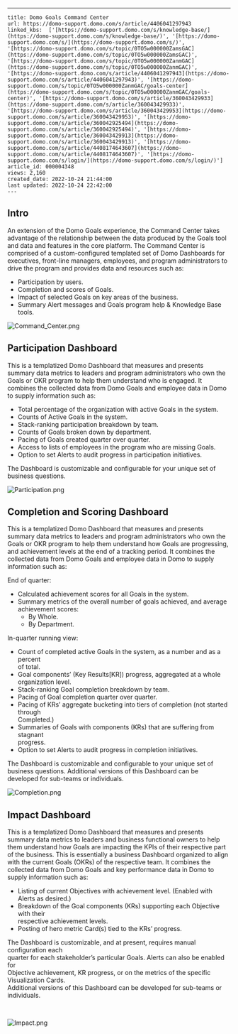---
    title: Domo Goals Command Center
    url: https://domo-support.domo.com/s/article/4406041297943
    linked_kbs:  ['[https://domo-support.domo.com/s/knowledge-base/](https://domo-support.domo.com/s/knowledge-base/)', '[https://domo-support.domo.com/s/](https://domo-support.domo.com/s/)', '[https://domo-support.domo.com/s/topic/0TO5w000000ZamsGAC](https://domo-support.domo.com/s/topic/0TO5w000000ZamsGAC)', '[https://domo-support.domo.com/s/topic/0TO5w000000ZanmGAC](https://domo-support.domo.com/s/topic/0TO5w000000ZanmGAC)', '[https://domo-support.domo.com/s/article/4406041297943](https://domo-support.domo.com/s/article/4406041297943)', '[https://domo-support.domo.com/s/topic/0TO5w000000ZanmGAC/goals-center](https://domo-support.domo.com/s/topic/0TO5w000000ZanmGAC/goals-center)', '[https://domo-support.domo.com/s/article/360043429933](https://domo-support.domo.com/s/article/360043429933)', '[https://domo-support.domo.com/s/article/360043429953](https://domo-support.domo.com/s/article/360043429953)', '[https://domo-support.domo.com/s/article/360042925494](https://domo-support.domo.com/s/article/360042925494)', '[https://domo-support.domo.com/s/article/360043429913](https://domo-support.domo.com/s/article/360043429913)', '[https://domo-support.domo.com/s/article/4408174643607](https://domo-support.domo.com/s/article/4408174643607)', '[https://domo-support.domo.com/s/login/](https://domo-support.domo.com/s/login/)']
    article_id: 000004348
    views: 2,160
    created_date: 2022-10-24 21:44:00
    last updated: 2022-10-24 22:42:00
    ---



Intro
-----


An extension of the Domo Goals experience, the Command Center takes advantage of the relationship between the data produced by the Goals tool and data and features in the core platform. The Command Center is comprised of a custom-configured templated set of Domo Dashboards for executives, front-line managers, employees, and program administrators to drive the program and provides data and resources such as:


* Participation by users.
* Completion and scores of Goals.
* Impact of selected Goals on key areas of the business.
* Summary Alert messages and Goals program help & Knowledge Base tools.


![Command_Center.png](Command_Center.png)


Participation Dashboard
-----------------------


This is a templatized Domo Dashboard that measures and presents summary data metrics to leaders and program administrators who own the Goals or OKR program to help them understand who is engaged. It combines the collected data from Domo Goals and employee data in Domo to supply information such as:


* Total percentage of the organization with active Goals in the system.
* Counts of Active Goals in the system.
* Stack-ranking participation breakdown by team.
* Counts of Goals broken down by department.
* Pacing of Goals created quarter over quarter.
* Access to lists of employees in the program who are missing Goals.
* Option to set Alerts to audit progress in participation initiatives.


The Dashboard is customizable and configurable for your unique set of business questions.  
  



![Participation.png](Participation.png)


Completion and Scoring Dashboard
--------------------------------


This is a templatized Domo Dashboard that measures and presents summary data metrics to leaders and program administrators who own the Goals or OKR program to help them understand how Goals are progressing, and achievement levels at the end of a tracking period. It combines the collected data from Domo Goals and employee data in Domo to supply information such as:


End of quarter:


* Calculated achievement scores for all Goals in the system.
* Summary metrics of the overall number of goals achieved, and average achievement scores:
	+ By Whole.
	+ By Department.


In-quarter running view:


* Count of completed active Goals in the system, as a number and as a percent  
of total.
* Goal components’ (Key Results[KR]) progress, aggregated at a whole  
organization level.
* Stack-ranking Goal completion breakdown by team.
* Pacing of Goal completion quarter over quarter.
* Pacing of KRs’ aggregate bucketing into tiers of completion (not started through  
Completed.)
* Summaries of Goals with components (KRs) that are suffering from stagnant  
progress.
* Option to set Alerts to audit progress in completion initiatives.


The Dashboard is customizable and configurable to your unique set of business questions. Additional versions of this Dashboard can be developed for sub-teams or individuals.  
  
![Completion.png](Completion.png)


Impact Dashboard
----------------


This is a templatized Domo Dashboard that measures and presents summary data metrics to leaders and business functional owners to help them understand how Goals are impacting the KPIs of their respective part of the business. This is essentially a business Dashboard organized to align with the current Goals (OKRs) of the respective team. It combines the collected data from Domo Goals and key performance data in Domo to supply information such as:


* Listing of current Objectives with achievement level. (Enabled with Alerts as desired.)
* Breakdown of the Goal components (KRs) supporting each Objective with their  
respective achievement levels.
* Posting of hero metric Card(s) tied to the KRs’ progress.


The Dashboard is customizable, and at present, requires manual configuration each  
quarter for each stakeholder’s particular Goals. Alerts can also be enabled for  
Objective achievement, KR progress, or on the metrics of the specific Visualization Cards.  
Additional versions of this Dashboard can be developed for sub-teams or individuals.


 


![Impact.png](Impact.png)

